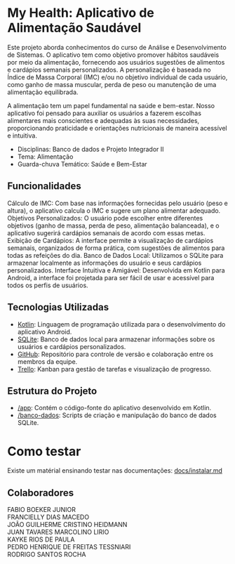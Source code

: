 # My Health: Aplicativo de Alimentação Saudável

Este projeto aborda conhecimentos do curso de Análise e Desenvolvimento de Sistemas. O aplicativo tem como objetivo promover hábitos saudáveis por meio da
alimentação, fornecendo aos usuários sugestões de alimentos e cardápios semanais personalizados. A personalização é baseada no Índice de Massa Corporal
(IMC) e/ou no objetivo individual de cada usuário, como ganho de massa muscular, perda de peso ou manutenção de uma alimentação equilibrada.


A alimentação tem um papel fundamental na saúde e bem-estar. Nosso aplicativo foi pensado para auxiliar os usuários a fazerem escolhas alimentares mais
conscientes e adequadas às suas necessidades, proporcionando praticidade e orientações nutricionais de maneira acessível e intuitiva.

* Disciplinas: Banco de dados e Projeto Integrador II
* Tema: Alimentação
* Guarda-chuva Temático: Saúde e Bem-Estar

## Funcionalidades
Cálculo de IMC: Com base nas informações fornecidas pelo usuário (peso e altura), o aplicativo calcula o IMC e sugere um plano alimentar adequado. Objetivos
Personalizados: O usuário pode escolher entre diferentes objetivos (ganho de massa, perda de peso, alimentação balanceada), e o aplicativo sugerirá cardápios
semanais de acordo com essas metas. Exibição de Cardápios: A interface permite a visualização de cardápios semanais, organizados de forma prática, com
sugestões de alimentos para todas as refeições do dia. Banco de Dados Local: Utilizamos o SQLite para armazenar localmente as informações do usuário e seus
cardápios personalizados. Interface Intuitiva e Amigável: Desenvolvida em Kotlin para Android, a interface foi projetada para ser fácil de usar e acessível para todos
os perfis de usuários.

## Tecnologias Utilizadas
* [Kotlin](https://kotlinlang.org/): Linguagem de programação utilizada para o desenvolvimento do aplicativo Android.
* [SQLite](https://www.sqlite.org/): Banco de dados local para armazenar informações sobre os usuários e cardápios personalizados.
* [GitHub](https://github.com/): Repositório para controle de versão e colaboração entre os membros da equipe.
* [Trello](https://trello.com/): Kanban para gestão de tarefas e visualização de progresso.


## Estrutura do Projeto
* [/app](https://github.com/FranciellyDiasM/MyHealth/tree/main/MyHealth): Contém o código-fonte do aplicativo desenvolvido em Kotlin.
* [/banco-dados](https://github.com/FranciellyDiasM/MyHealth/tree/main/banco-dados): Scripts de criação e manipulação do banco de dados SQLite.

# Como testar
Existe um matérial ensinando testar nas documentações: [docs/instalar.md](https://github.com/FranciellyDiasM/MyHealth/blob/main/docs/instalar.md)

## Colaboradores
FABIO BOEKER JUNIOR  
FRANCIELLY DIAS MACEDO  
JOÃO GUILHERME CRISTINO HEIDMANN  
JUAN TAVARES MARCOLINO LIRIO  
KAYKE RIOS DE PAULA  
PEDRO HENRIQUE DE FREITAS TESSNIARI  
RODRIGO SANTOS ROCHA  
